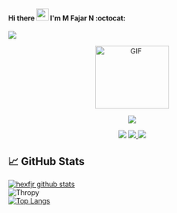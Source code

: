 #### Hi there <img src="https://media.giphy.com/media/hvRJCLFzcasrR4ia7z/giphy.gif" width="25px"/> I'm M Fajar N :octocat:

![](https://visitor-badge.glitch.me/badge?page_id=hexfjr) 
<p align="center">
<img src="https://avatars.githubusercontent.com/u/66818358?s=40&v=4" alt="GIF" width="150" height="128"/>
</p>
<p align="center">
<img src="https://img.shields.io/badge/hexfjr-blue">
  </p>
 <p align="center">
  <a href="https://twitter.com/mfjrxn" target="blank"> <img src="https://img.shields.io/badge/@hexfjr-30302f?style=flat&logo=twitter" /></a> 
  <a href="https://instagram.com/mfjrxn" target="blank"> <img src="https://img.shields.io/badge/@hexfjr-30302f?style=flat&logo=instagram" /> </a>
   <a href="https://t.me/mfjrxn_bot" target="blank"> <img src="https://img.shields.io/badge/@hexfjr-30302f?style=flat&logo=telegram" /> </a>
</p>

## &#x1f4c8; GitHub Stats 
[![hexfjr github stats](https://github-readme-stats.vercel.app/api?username=hexfjr&show_icons=true&theme=radical)](https://github.com/hexfjr/) <br>
![Thropy](https://github-profile-trophy.vercel.app/?username=hexfjr&row=1&column=4)<br>
[![Top Langs](https://github-readme-stats.vercel.app/api/top-langs/?username=hexfjr&layout=compact)](https://github.com/hexfjr/)

<!--
- 🔭 I’m currently studying on Junior High School on Lamongan, East Java, Indonesia
- 🌱 I’m currently learning HTML, CSS, Javascript, Node JS, PHP, Sass, Shell And Python
- ⚡ fun fact:  I am a perfectionist And Humorous 
- 🤔 I’m looking for help with: StackOverflow, Quora And Reddit
- 💬 Ask me about: Programming, Cyber Security Or Hacking
 :octocat: I'm Junior on:
  - Data Science
  - Data Analyst
  - Engineering
  - And Full Stack Web  
- 📫 How to reach me:
   - [TELEGRAM](https://t.me/mfjrxn_bot) 
   - [INSTAGRAM](https://instagram.com/mfjrxn)
   - [TWITTER](https://twitter.com/mfjrxn)
 - 💰 Give me Donation: 
   - [Saweria](https://saweria.co/fjrx)
 #####  [Become-A-Sponsor](https://github.com/sponsors/hexfjr)
 
 

 
 
<!--
**SECURITY87/SECURITY87** is a ✨ _special_ ✨ repository because its `README.md` (this file) appears on your GitHub profile.

Here are some ideas to get you started:

- 🔭 I’m currently working on ...
- 🌱 I’m currently learning ...
- 👯 I’m looking to collaborate on ...
- 🤔 I’m looking for help with ...
- 💬 Ask me about ...
- 📫 How to reach me: [GMAIL](mailto:mrpredatoranonymous@gmail.com) [TELEGRAM](https://t.me/DecHex) [INSTAGRAM](https://instagram.com/Haxnology_ID) [TWITTER](https://twitter.com/Haxnology_ID)
- 😄 Pronouns: ...
- ⚡ Fun fact: ...
-->
